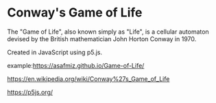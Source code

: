 # Conway's Game of Life

The "Game of Life", also known simply as "Life", is a cellular automaton devised by the British mathematician John Horton Conway in 1970.

Created in JavaScript using p5.js.

example:https://asafmiz.github.io/Game-of-Life/

https://en.wikipedia.org/wiki/Conway%27s_Game_of_Life

https://p5js.org/
